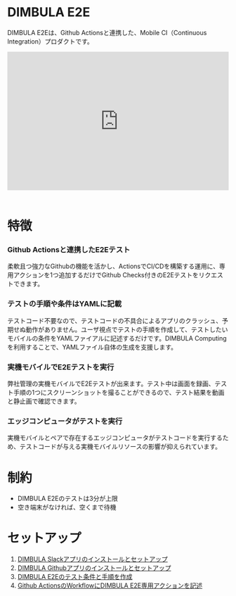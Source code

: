 # DIMBULA E2E
DIMBULA E2Eは、Github Actionsと連携した、Mobile CI（Continuous Integration）プロダクトです。

<iframe style="margin-bottom: 20px; max-width: 100%;" width="560" height="315" src="https://www.youtube.com/embed/81v6j_NUvS4" title="YouTube video player" frameborder="0" allow="accelerometer; autoplay; clipboard-write; encrypted-media; gyroscope; picture-in-picture; web-share" allowfullscreen></iframe>

# 特徴

### Github Actionsと連携したE2Eテスト
柔軟且つ強力なGithubの機能を活かし、ActionsでCI/CDを構築する運用に、専用アクションを1つ追加するだけでGithub Checks付きのE2Eテストをリクエストできます。

### テストの手順や条件はYAMLに記載
テストコード不要なので、テストコードの不具合によるアプリのクラッシュ、予期せぬ動作がありません。ユーザ視点でテストの手順を作成して、テストしたいモバイルの条件をYAMLファイアルに記述するだけです。DIMBULA Computingを利用することで、YAMLファイル自体の生成を支援します。

### 実機モバイルでE2Eテストを実行
弊社管理の実機モバイルでE2Eテストが出来ます。テスト中は画面を録画、テスト手順の1つにスクリーンショットを撮ることができるので、テスト結果を動画と静止画で確認できます。

### エッジコンピュータがテストを実行
実機モバイルとペアで存在するエッジコンピュータがテストコードを実行するため、テストコードが与える実機モバイルリソースの影響が抑えられています。

# 制約
* DIMBULA E2Eのテストは3分が上限
* 空き端末がなければ、空くまで待機

# セットアップ
1. [DIMBULA Slackアプリのインストールとセットアップ](./slack_setup.md)
2. [DIMBULA Githubアプリのインストールとセットアップ](./github_setup.md)
3. [DIMBULA E2Eのテスト条件と手順を作成](./create_e2e_test.md)
4. [Github ActionsのWorkflowにDIMBULA E2E専用アクションを記述](./dimbula_action.md)
